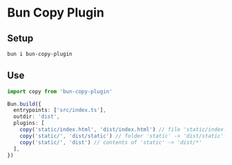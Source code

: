 
# Bun Copy Plugin

## Setup

```bash
bun i bun-copy-plugin
```

## Use

```typescript
import copy from 'bun-copy-plugin'

Bun.build({
  entrypoints: ['src/index.ts'],
  outdir: 'dist',
  plugins: [
    copy('static/index.html', 'dist/index.html') // file 'static/index.html' -> 'dist/index.html'
    copy('static/', 'dist/static') // folder 'static' -> 'dist/static'
    copy('static/', 'dist') // contents of 'static' -> 'dist/*'
  ],
})
```
